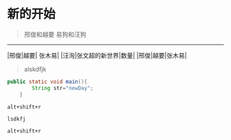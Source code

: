 # 新的开始

> 邢俊和越要
易狗和汪狗
------------------------------
|邢俊|越要| 张木易|
|汪洵|张文超的新世界|数量|
|邢俊|越要|张木易|

> alskdfjk
```java
public static void main(){
		String str="newDay";
	}
```

` alt+shift+r `

`lsdkfj`

` alt+shift+r `